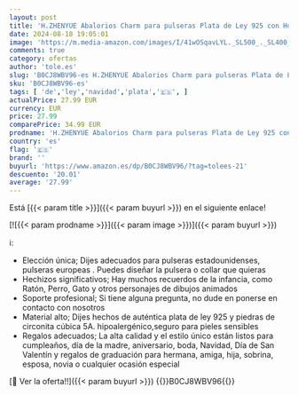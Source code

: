 ```yaml
---
layout: post
title: 'H.ZHENYUE Abalorios Charm para pulseras Plata de Ley 925 con Hot Air Balloon House Circonita Cúbica para mujeres collares Colgantes regalo Navidad San Valentín día de la madre para mujeres y niñas'
date: 2024-08-18 19:05:01
image: 'https://m.media-amazon.com/images/I/41wOSqavLYL._SL500_._SL400_.jpg'
comments: true
category: ofertas
author: 'tole.es'
slug: 'B0CJ8WBV96-es H.ZHENYUE Abalorios Charm para pulseras Plata de Ley 925...'
sku: 'B0CJ8WBV96-es'
tags: [ 'de','ley','navidad','plata','🇪🇸', ]
actualPrice: 27.99 EUR
currency: EUR
price: 27.99
comparePrice: 34.99 EUR
prodname: 'H.ZHENYUE Abalorios Charm para pulseras Plata de Ley 925 con Hot Air Balloon House Circonita Cúbica para mujeres collares Colgantes regalo Navidad San Valentín día de la madre para mujeres y niñas'
country: 'es'
flag: '🇪🇸'
brand: ''
buyurl: 'https://www.amazon.es/dp/B0CJ8WBV96/?tag=tolees-21'
descuento: '20.01'
average: '27.99'
---
```


Está [{{< param title >}}]({{< param buyurl >}}) en el siguiente enlace!

[![{{< param prodname >}}]({{< param image >}})]({{< param buyurl >}})

ℹ️:

- Elección única; Dijes adecuados para pulseras estadounidenses, pulseras europeas . Puedes diseñar la pulsera o collar que quieras
- Hechizos significativos; Hay muchos recuerdos de la infancia, como Ratón, Perro, Gato y otros personajes de dibujos animados
- Soporte profesional; Si tiene alguna pregunta, no dude en ponerse en contacto con nosotros
- Material alto; Dijes hechos de auténtica plata de ley 925 y piedras de circonita cúbica 5A. hipoalergénico,seguro para pieles sensibles
- Regalos adecuados; La alta calidad y el estilo único están listos para cumpleaños, día de la madre, aniversario, boda, Navidad, Día de San Valentín y regalos de graduación para hermana, amiga, hija, sobrina, esposa, novia o cualquier ocasión especial

[🛒 Ver la oferta!!]({{< param buyurl >}})
{{<world>}}B0CJ8WBV96{{</world>}}
